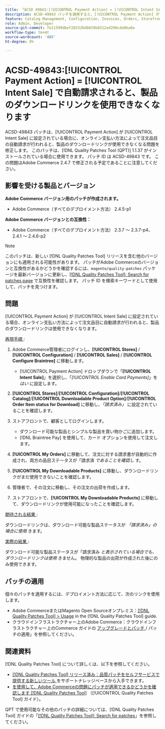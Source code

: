 ```yaml
---
title: 「ACSD 49843:[!UICONTROL Payment Action] = [!UICONTROL Intent Sale] で自動請求後、製品ダウンロードリンクを使用できません」
description: ACSD-49843 パッチを適用すると、[!UICONTROL Payment Action] が [!UICONTROL Intent Sale] に設定されている場合に、オンライン支払い方法によって注文された商品が自動請求された後に商品のダウンロードリンクが使用できなくなるAdobe Commerceの問題を修正できます。
feature: Catalog Management, Configuration, Invoices, Orders, Storefront
role: Admin, Developer
source-git-commit: fe11599dbef283326db029b0312ad290cde0ba0a
workflow-type: tm+mt
source-wordcount: '485'
ht-degree: 0%

---
```


# ACSD-49843:[!UICONTROL Payment Action] = [!UICONTROL Intent Sale] で自動請求されると、製品のダウンロードリンクを使用できなくなります

ACSD-49843 パッチは、[!UICONTROL Payment Action] が [!UICONTROL Intent Sale] に設定されている場合に、オンライン支払い方法によって注文品目の自動請求が行われると、製品のダウンロードリンクが使用できなくなる問題を修正します。 このパッチは、[!DNL Quality Patches Tool (QPT)] 1.1.37 がインストールされている場合に使用できます。 パッチ ID は ACSD-49843 です。 この問題はAdobe Commerce 2.4.7 で修正される予定であることに注意してください。

## 影響を受ける製品とバージョン

**Adobe Commerce バージョン用のパッチが作成されます。**

* Adobe Commerce（すべてのデプロイメント方法） 2.4.5-p1

**Adobe Commerce バージョンとの互換性：**

* Adobe Commerce（すべてのデプロイメント方法） 2.3.7 ～ 2.3.7-p4、2.4.1 ～ 2.4.6-p2

>[!NOTE]
>
>このパッチは、新しい [!DNL Quality Patches Tool] リリースを含む他のバージョンにも適用される可能性があります。 パッチがAdobe Commerceのバージョンと互換性があるかどうかを確認するには、`magento/quality-patches` パッケージを最新バージョンに更新し、[[!DNL Quality Patches Tool]: Search for patches page](https://experienceleague.adobe.com/tools/commerce-quality-patches/index.html) で互換性を確認します。 パッチ ID を検索キーワードとして使用して、パッチを見つけます。

## 問題

[!UICONTROL Payment Action] が [!UICONTROL Intent Sale] に設定されている場合、オンライン支払い方法によって注文品目に自動請求が行われると、製品のダウンロードリンクは使用できなくなります。

<u> 再現手順 </u>:

1. Adobe Commerce管理者にログインし、**[!UICONTROL Stores]** / **[!UICONTROL Configuration]** / **[!UICONTROL Sales]** / **[!UICONTROL Configure Braintree]** に移動します。

   * [!UICONTROL Payment Action] ドロップダウンで「**[!UICONTROL Intent Sale]**」を選択し、「*[!UICONTROL Enable Card Payments]*」を *はい* に設定します。

1. **[!UICONTROL Stores]**/**[!UICONTROL Configuration]**/**[!UICONTROL Catalog]**/**[!UICONTROL Downloadable Product Option]**/**[!UICONTROL Order Item status for Download]** に移動し、*「請求済み」* に設定されていることを確認します。
1. ストアフロントで、顧客としてログインします。

   * ダウンロード可能な製品とシンプルな製品を買い物かごに追加します。
   * [!DNL Braintree Pay] を使用して、カード オプションを使用して注文します。

1. **[!UICONTROL My Orders]** に移動して、注文に対する請求書が自動的に作成され、両方の品目ステータスが「請求済 *であることを確認し* す。
1. **[!UICONTROL My Downloadable Products]** に移動し、ダウンロードリンクがまだ使用できないことを確認します。
1. 管理者で、その注文に移動し、その注文の出荷を作成します。
1. ストアフロントで、**[!UICONTROL My Downloadable Products]** に移動して、ダウンロードリンクが使用可能になったことを確認します。

<u> 期待される結果 </u>:

ダウンロードリンクは、ダウンロード可能な製品ステータスが *「請求済み」の場合に使用* きます。

<u> 実際の結果 </u>:

ダウンロード可能な製品ステータスが「請求済み *と表示されている場合でも、ダウンロードリンクは使用* きません。 物理的な製品の出荷が作成された後にのみ使用できます。

## パッチの適用

個々のパッチを適用するには、デプロイメント方法に応じて、次のリンクを使用します。

* Adobe CommerceまたはMagento Open Sourceオンプレミス：[[!DNL Quality Patches Tool] > Usage](/help/tools/quality-patches-tool/usage.md) in the [!DNL Quality Patches Tool] guide.
* クラウドインフラストラクチャー上のAdobe Commerce：クラウドインフラストラクチャー上のCommerce ガイドの [ アップグレードとパッチ ](https://experienceleague.adobe.com/docs/commerce-cloud-service/user-guide/develop/upgrade/apply-patches.html)/ パッチの適用」を参照してください。

## 関連資料

[!DNL Quality Patches Tool] について詳しくは、以下を参照してください。

* [[!DNL Quality Patches Tool]  リリース済み：品質パッチをセルフサービスで提供する新しいツール ](https://experienceleague.adobe.com/en/docs/commerce-knowledge-base/kb/announcements/commerce-announcements/magento-quality-patches-released-new-tool-to-self-serve-quality-patches) をサポートナレッジベースから入手できます。
* [ を使用して、Adobe Commerceの問題にパッチが適用できるかどうかを確認します  [!DNL Quality Patches Tool]](/help/tools/quality-patches-tool/patches-available-in-qpt/check-patch-for-magento-issue-with-magento-quality-patches.md) （[!UICONTROL Quality Patches Tool] ガイド）。


QPT で使用可能なその他のパッチの詳細については、[!DNL Quality Patches Tool] ガイドの「[[!DNL Quality Patches Tool]: Search for patches](https://experienceleague.adobe.com/tools/commerce-quality-patches/index.html)」を参照してください。
